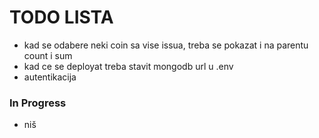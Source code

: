# TODO LISTA

- kad se odabere neki coin sa vise issua, treba se pokazat i na parentu count i sum
- kad ce se deployat treba stavit mongodb url u .env
- autentikacija

### In Progress

- niš
